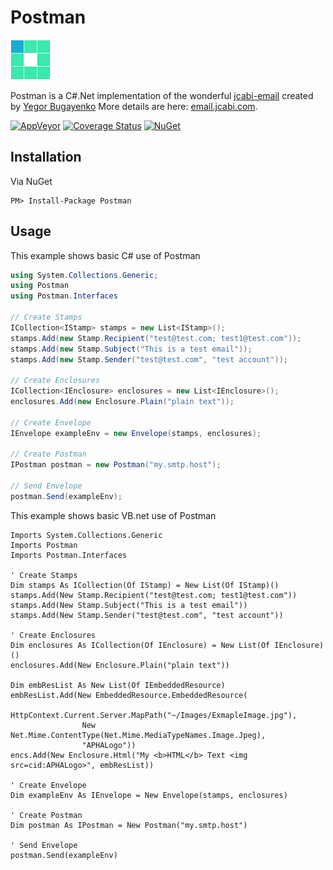 # Postman

![Postman Logo](https://raw.githubusercontent.com/mattumotu/postman/master/postman.png "Postman Logo")

Postman is a C#.Net implementation of the wonderful [jcabi-email](https://github.com/jcabi/jcabi-email) created by [Yegor Bugayenko](https://github.com/yegor256)
More details are here: [email.jcabi.com](http://email.jcabi.com/).

[![AppVeyor](https://img.shields.io/appveyor/ci/mattumotu/postman.svg?maxAge=3600)](https://ci.appveyor.com/project/mattumotu/postman)
[![Coverage Status](https://img.shields.io/coveralls/mattumotu/postman/master.svg?maxAge=3600)](https://coveralls.io/github/mattumotu/postman?branch=master)
[![NuGet](https://img.shields.io/nuget/v/postman.svg)](https://www.nuget.org/packages/Postman/)

Installation
---
Via NuGet

    PM> Install-Package Postman
    
Usage
-----

This example shows basic C# use of Postman

```cs
using System.Collections.Generic;
using Postman
using Postman.Interfaces

// Create Stamps
ICollection<IStamp> stamps = new List<IStamp>();
stamps.Add(new Stamp.Recipient("test@test.com; test1@test.com"));
stamps.Add(new Stamp.Subject("This is a test email"));
stamps.Add(new Stamp.Sender("test@test.com", "test account"));

// Create Enclosures
ICollection<IEnclosure> enclosures = new List<IEnclosure>();
enclosures.Add(new Enclosure.Plain("plain text"));

// Create Envelope
IEnvelope exampleEnv = new Envelope(stamps, enclosures);

// Create Postman
IPostman postman = new Postman("my.smtp.host");

// Send Envelope
postman.Send(exampleEnv);
```

This example shows basic VB.net use of Postman
```vbnet
Imports System.Collections.Generic
Imports Postman
Imports Postman.Interfaces

' Create Stamps
Dim stamps As ICollection(Of IStamp) = New List(Of IStamp)()
stamps.Add(New Stamp.Recipient("test@test.com; test1@test.com"))
stamps.Add(New Stamp.Subject("This is a test email"))
stamps.Add(New Stamp.Sender("test@test.com", "test account"))

' Create Enclosures
Dim enclosures As ICollection(Of IEnclosure) = New List(Of IEnclosure)()
enclosures.Add(New Enclosure.Plain("plain text"))

Dim embResList As New List(Of IEmbeddedResource)
embResList.Add(New EmbeddedResource.EmbeddedResource(
                HttpContext.Current.Server.MapPath("~/Images/ExmapleImage.jpg"),
                New Net.Mime.ContentType(Net.Mime.MediaTypeNames.Image.Jpeg),
                "APHALogo"))
encs.Add(New Enclosure.Html("My <b>HTML</b> Text <img src=cid:APHALogo>", embResList))

' Create Envelope
Dim exampleEnv As IEnvelope = New Envelope(stamps, enclosures)

' Create Postman
Dim postman As IPostman = New Postman("my.smtp.host")

' Send Envelope
postman.Send(exampleEnv)
```
